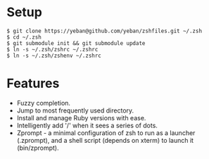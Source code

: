 Setup
=====

    $ git clone https://yeban@github.com/yeban/zshfiles.git ~/.zsh
    $ cd ~/.zsh
    $ git submodule init && git submodule update
    $ ln -s ~/.zsh/zshrc ~/.zshrc
    $ ln -s ~/.zsh/zshenv ~/.zshrc

Features
========

* Fuzzy completion.
* Jump to most frequently used directory.
* Install and manage Ruby versions with ease.
* Intelligently add '/' when it sees a series of dots.
* Zprompt - a minimal configuration of zsh to run as a launcher (.zprompt), and
  a shell script (depends on xterm) to launch it (bin/zprompt).
